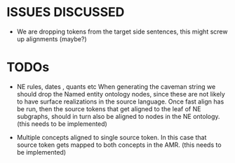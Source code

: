 ISSUES DISCUSSED
================

- We are dropping tokens from the target side sentences, this might screw up alignments (maybe?)

TODOs
=====
- NE rules, dates , quants etc
When generating the caveman string we should drop the Named entity ontology nodes, since these
are not likely to have surface realizations in the source language.
Once fast align has be run, then the source tokens that get aligned to the leaf of NE subgraphs, should
in turn also be aligned to nodes in the NE ontology. (this needs to be implemented)

- Multiple concepts aligned to single source token.
In this case that source token gets mapped to both concepts in the AMR. (this needs to be implemented)
